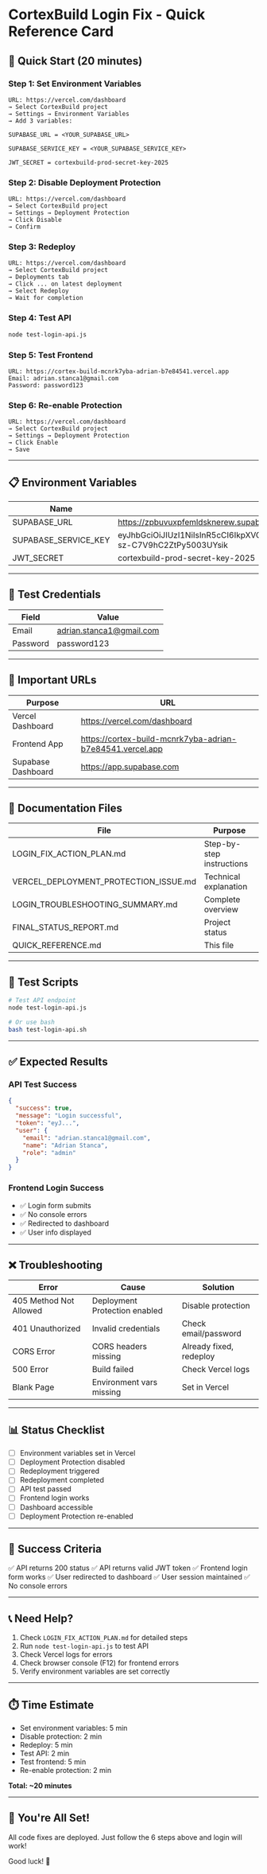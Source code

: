 # CortexBuild Login Fix - Quick Reference Card

## 🚀 Quick Start (20 minutes)

### Step 1: Set Environment Variables
```
URL: https://vercel.com/dashboard
→ Select CortexBuild project
→ Settings → Environment Variables
→ Add 3 variables:

SUPABASE_URL = <YOUR_SUPABASE_URL>

SUPABASE_SERVICE_KEY = <YOUR_SUPABASE_SERVICE_KEY>

JWT_SECRET = cortexbuild-prod-secret-key-2025
```

### Step 2: Disable Deployment Protection
```
URL: https://vercel.com/dashboard
→ Select CortexBuild project
→ Settings → Deployment Protection
→ Click Disable
→ Confirm
```

### Step 3: Redeploy
```
URL: https://vercel.com/dashboard
→ Select CortexBuild project
→ Deployments tab
→ Click ... on latest deployment
→ Select Redeploy
→ Wait for completion
```

### Step 4: Test API
```bash
node test-login-api.js
```

### Step 5: Test Frontend
```
URL: https://cortex-build-mcnrk7yba-adrian-b7e84541.vercel.app
Email: adrian.stanca1@gmail.com
Password: password123
```

### Step 6: Re-enable Protection
```
URL: https://vercel.com/dashboard
→ Select CortexBuild project
→ Settings → Deployment Protection
→ Click Enable
→ Save
```

---

## 📋 Environment Variables

| Name | Value |
|------|-------|
| SUPABASE_URL | https://zpbuvuxpfemldsknerew.supabase.co |
| SUPABASE_SERVICE_KEY | eyJhbGciOiJIUzI1NiIsInR5cCI6IkpXVCJ9.eyJpc3MiOiJzdXBhYmFzZSIsInJlZiI6InpwYnV2dXhwZmVtbGRza25lcmV3Iiwicm9sZSI6InNlcnZpY2Vfcm9sZSIsImlhdCI6MTc1NjExNDMxNywiZXhwIjoyMDcxNjkwMzE3fQ.gY8kq22SiOxULPdpdhf-sz-C7V9hC2ZtPy5003UYsik |
| JWT_SECRET | cortexbuild-prod-secret-key-2025 |

---

## 🧪 Test Credentials

| Field | Value |
|-------|-------|
| Email | adrian.stanca1@gmail.com |
| Password | password123 |

---

## 🔗 Important URLs

| Purpose | URL |
|---------|-----|
| Vercel Dashboard | https://vercel.com/dashboard |
| Frontend App | https://cortex-build-mcnrk7yba-adrian-b7e84541.vercel.app |
| Supabase Dashboard | https://app.supabase.com |

---

## 📁 Documentation Files

| File | Purpose |
|------|---------|
| LOGIN_FIX_ACTION_PLAN.md | Step-by-step instructions |
| VERCEL_DEPLOYMENT_PROTECTION_ISSUE.md | Technical explanation |
| LOGIN_TROUBLESHOOTING_SUMMARY.md | Complete overview |
| FINAL_STATUS_REPORT.md | Project status |
| QUICK_REFERENCE.md | This file |

---

## 🧪 Test Scripts

```bash
# Test API endpoint
node test-login-api.js

# Or use bash
bash test-login-api.sh
```

---

## ✅ Expected Results

### API Test Success
```json
{
  "success": true,
  "message": "Login successful",
  "token": "eyJ...",
  "user": {
    "email": "adrian.stanca1@gmail.com",
    "name": "Adrian Stanca",
    "role": "admin"
  }
}
```

### Frontend Login Success
- ✅ Login form submits
- ✅ No console errors
- ✅ Redirected to dashboard
- ✅ User info displayed

---

## ❌ Troubleshooting

| Error | Cause | Solution |
|-------|-------|----------|
| 405 Method Not Allowed | Deployment Protection enabled | Disable protection |
| 401 Unauthorized | Invalid credentials | Check email/password |
| CORS Error | CORS headers missing | Already fixed, redeploy |
| 500 Error | Build failed | Check Vercel logs |
| Blank Page | Environment vars missing | Set in Vercel |

---

## 📊 Status Checklist

- [ ] Environment variables set in Vercel
- [ ] Deployment Protection disabled
- [ ] Redeployment triggered
- [ ] Redeployment completed
- [ ] API test passed
- [ ] Frontend login works
- [ ] Dashboard accessible
- [ ] Deployment Protection re-enabled

---

## 🎯 Success Criteria

✅ API returns 200 status
✅ API returns valid JWT token
✅ Frontend login form works
✅ User redirected to dashboard
✅ User session maintained
✅ No console errors

---

## 📞 Need Help?

1. Check `LOGIN_FIX_ACTION_PLAN.md` for detailed steps
2. Run `node test-login-api.js` to test API
3. Check Vercel logs for errors
4. Check browser console (F12) for frontend errors
5. Verify environment variables are set correctly

---

## ⏱️ Time Estimate

- Set environment variables: 5 min
- Disable protection: 2 min
- Redeploy: 5 min
- Test API: 2 min
- Test frontend: 5 min
- Re-enable protection: 2 min

**Total: ~20 minutes**

---

## 🎉 You're All Set!

All code fixes are deployed. Just follow the 6 steps above and login will work!

Good luck! 🚀

